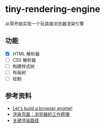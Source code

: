 # tiny-rendering-engine
从零开始实现一个玩具版浏览器渲染引擎
## 功能
* [x] HTML 解析器
* [ ] CSS 解析器
* [ ] 构建样式树
* [ ] 布局树
* [ ] 绘制

## 参考资料
* [Let's build a browser engine!](https://limpet.net/mbrubeck/2014/08/08/toy-layout-engine-1.html)
* [渲染页面：浏览器的工作原理](https://developer.mozilla.org/zh-CN/docs/Web/Performance/How_browsers_work)
* [关键渲染路径](https://developer.mozilla.org/zh-CN/docs/Web/Performance/Critical_rendering_path)
